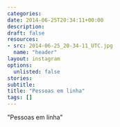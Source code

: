 ```yaml
---
categories:
date: 2014-06-25T20:34:11+00:00
description:
draft: false
resources:
- src: 2014-06-25_20-34-11_UTC.jpg
  name: "header"
layout: instagram
options:
  unlisted: false
stories:
subtitle:
title: "Pessoas em linha"
tags: []
---
```


"Pessoas em linha"

